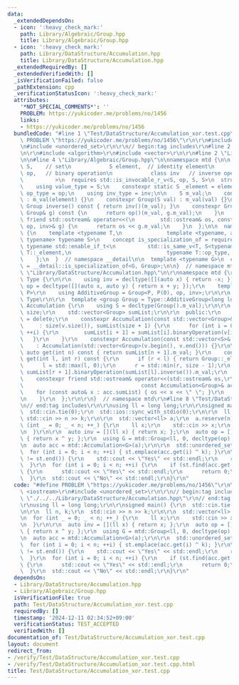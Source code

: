 ```yaml
---
data:
  _extendedDependsOn:
  - icon: ':heavy_check_mark:'
    path: Library/Algebraic/Group.hpp
    title: Library/Algebraic/Group.hpp
  - icon: ':heavy_check_mark:'
    path: Library/DataStructure/Accumulation.hpp
    title: Library/DataStructure/Accumulation.hpp
  _extendedRequiredBy: []
  _extendedVerifiedWith: []
  _isVerificationFailed: false
  _pathExtension: cpp
  _verificationStatusIcon: ':heavy_check_mark:'
  attributes:
    '*NOT_SPECIAL_COMMENTS*': ''
    PROBLEM: https://yukicoder.me/problems/no/1456
    links:
    - https://yukicoder.me/problems/no/1456
  bundledCode: "#line 1 \"Test/DataStructure/Accumulation_xor.test.cpp\"\n#define\
    \ PROBLEM \"https://yukicoder.me/problems/no/1456\"\r\n\r\n#include <iostream>\r\
    \n#include <unordered_set>\r\n\r\n// begin:tag includes\r\n#line 2 \"Library/DataStructure/Accumulation.hpp\"\
    \n\r\n#include <algorithm>\r\n#include <vector>\r\n\r\n#line 2 \"Library/Algebraic/Group.hpp\"\
    \n\n#line 4 \"Library/Algebraic/Group.hpp\"\n\nnamespace mtd {\n\n  template <class\
    \ S,    // set\n            S element,  // identity element\n            class\
    \ op,   // binary operation\n            class inv   // inverse operation\n  \
    \          >\n  requires std::is_invocable_r_v<S, op, S, S>\n  struct Group {\n\
    \    using value_type = S;\n    constexpr static S _element = element;\n    using\
    \ op_type = op;\n    using inv_type = inv;\n\n    S m_val;\n    constexpr Group()\
    \ : m_val(element) {}\n    constexpr Group(S val) : m_val(val) {}\n    constexpr\
    \ Group inverse() const { return inv()(m_val); }\n    constexpr Group binaryOperation(const\
    \ Group& g) const {\n      return op()(m_val, g.m_val);\n    }\n    constexpr\
    \ friend std::ostream& operator<<(\n        std::ostream& os, const Group<S, element,\
    \ op, inv>& g) {\n      return os << g.m_val;\n    }\n  };\n\n  namespace __detail\
    \ {\n    template <typename T,\n              template <typename, auto, typename,\
    \ typename> typename S>\n    concept is_specialization_of = requires {\n     \
    \ typename std::enable_if_t<\n          std::is_same_v<T, S<typename T::value_type,\
    \ T::_element,\n                              typename T::op_type, typename T::inv_type>>>;\n\
    \    };\n  }  // namespace __detail\n\n  template <typename G>\n  concept group\
    \ = __detail::is_specialization_of<G, Group>;\n\n}  // namespace mtd\n#line 7\
    \ \"Library/DataStructure/Accumulation.hpp\"\n\r\nnamespace mtd {\r\n\r\n  namespace\
    \ Type {\r\n\r\n    using inv = decltype([](auto x) { return -x; });\r\n    using\
    \ op = decltype([](auto x, auto y) { return x + y; });\r\n    template <class\
    \ P>\r\n    using AdditiveGroup = Group<P, P(0), op, inv>;\r\n\r\n  }  // namespace\
    \ Type\r\n\r\n  template <group Group = Type::AdditiveGroup<long long>>\r\n  class\
    \ Accumulation {\r\n    using S = decltype(Group().m_val);\r\n\r\n    const int\
    \ size;\r\n    std::vector<Group> sumList;\r\n\r\n  public:\r\n    constexpr Accumulation()\
    \ = delete;\r\n    constexpr Accumulation(const std::vector<Group>& v)\r\n   \
    \     : size(v.size()), sumList(size + 1) {\r\n      for (int i = 0; i < size;\
    \ ++i) {\r\n        sumList[i + 1] = sumList[i].binaryOperation(v[i]);\r\n   \
    \   }\r\n    }\r\n    constexpr Accumulation(const std::vector<S>& v)\r\n    \
    \    : Accumulation(std::vector<Group>(v.begin(), v.end())) {}\r\n\r\n    constexpr\
    \ auto get(int n) const { return sumList[n + 1].m_val; }\r\n    constexpr auto\
    \ get(int l, int r) const {\r\n      if (r < l) { return Group::_element; }\r\n\
    \      l = std::max(l, 0);\r\n      r = std::min(r, size - 1);\r\n      return\
    \ sumList[r + 1].binaryOperation(sumList[l].inverse()).m_val;\r\n    }\r\n\r\n\
    \    constexpr friend std::ostream& operator<<(std::ostream& os,\r\n         \
    \                                     const Accumulation<Group>& acc) {\r\n  \
    \    for (const auto& x : acc.sumList) { os << x << \" \"; }\r\n      return os;\r\
    \n    }\r\n  };\r\n\r\n}  // namespace mtd\r\n#line 8 \"Test/DataStructure/Accumulation_xor.test.cpp\"\
    \n// end:tag includes\r\n\r\nusing ll = long long;\r\n\r\nsigned main() {\r\n\
    \  std::cin.tie(0);\r\n  std::ios::sync_with_stdio(0);\r\n\r\n  ll n, k;\r\n \
    \ std::cin >> n >> k;\r\n\r\n  std::vector<ll> a;\r\n  a.reserve(n);\r\n  for\
    \ (int _ = 0; _ < n; ++_) {\r\n    ll x;\r\n    std::cin >> x;\r\n    a.emplace_back(x);\r\
    \n  }\r\n\r\n  auto inv = [](ll x) { return x; };\r\n  auto op = [](ll x, ll y)\
    \ { return x ^ y; };\r\n  using G = mtd::Group<ll, 0, decltype(op), decltype(inv)>;\r\
    \n  auto acc = mtd::Accumulation<G>(a);\r\n\r\n  std::unordered_set<ll> st;\r\n\
    \  for (int i = 0; i < n; ++i) { st.emplace(acc.get(i) ^ k); }\r\n\r\n  if (st.find(0)\
    \ != st.end()) {\r\n    std::cout << \"Yes\" << std::endl;\r\n    return 0;\r\n\
    \  }\r\n  for (int i = 0; i < n; ++i) {\r\n    if (st.find(acc.get(i)) != st.end())\
    \ {\r\n      std::cout << \"Yes\" << std::endl;\r\n      return 0;\r\n    }\r\n\
    \  }\r\n  std::cout << \"No\" << std::endl;\r\n}\r\n"
  code: "#define PROBLEM \"https://yukicoder.me/problems/no/1456\"\r\n\r\n#include\
    \ <iostream>\r\n#include <unordered_set>\r\n\r\n// begin:tag includes\r\n#include\
    \ \"./../../Library/DataStructure/Accumulation.hpp\"\r\n// end:tag includes\r\n\
    \r\nusing ll = long long;\r\n\r\nsigned main() {\r\n  std::cin.tie(0);\r\n  std::ios::sync_with_stdio(0);\r\
    \n\r\n  ll n, k;\r\n  std::cin >> n >> k;\r\n\r\n  std::vector<ll> a;\r\n  a.reserve(n);\r\
    \n  for (int _ = 0; _ < n; ++_) {\r\n    ll x;\r\n    std::cin >> x;\r\n    a.emplace_back(x);\r\
    \n  }\r\n\r\n  auto inv = [](ll x) { return x; };\r\n  auto op = [](ll x, ll y)\
    \ { return x ^ y; };\r\n  using G = mtd::Group<ll, 0, decltype(op), decltype(inv)>;\r\
    \n  auto acc = mtd::Accumulation<G>(a);\r\n\r\n  std::unordered_set<ll> st;\r\n\
    \  for (int i = 0; i < n; ++i) { st.emplace(acc.get(i) ^ k); }\r\n\r\n  if (st.find(0)\
    \ != st.end()) {\r\n    std::cout << \"Yes\" << std::endl;\r\n    return 0;\r\n\
    \  }\r\n  for (int i = 0; i < n; ++i) {\r\n    if (st.find(acc.get(i)) != st.end())\
    \ {\r\n      std::cout << \"Yes\" << std::endl;\r\n      return 0;\r\n    }\r\n\
    \  }\r\n  std::cout << \"No\" << std::endl;\r\n}\r\n"
  dependsOn:
  - Library/DataStructure/Accumulation.hpp
  - Library/Algebraic/Group.hpp
  isVerificationFile: true
  path: Test/DataStructure/Accumulation_xor.test.cpp
  requiredBy: []
  timestamp: '2024-12-11 02:34:52+09:00'
  verificationStatus: TEST_ACCEPTED
  verifiedWith: []
documentation_of: Test/DataStructure/Accumulation_xor.test.cpp
layout: document
redirect_from:
- /verify/Test/DataStructure/Accumulation_xor.test.cpp
- /verify/Test/DataStructure/Accumulation_xor.test.cpp.html
title: Test/DataStructure/Accumulation_xor.test.cpp
---
```

